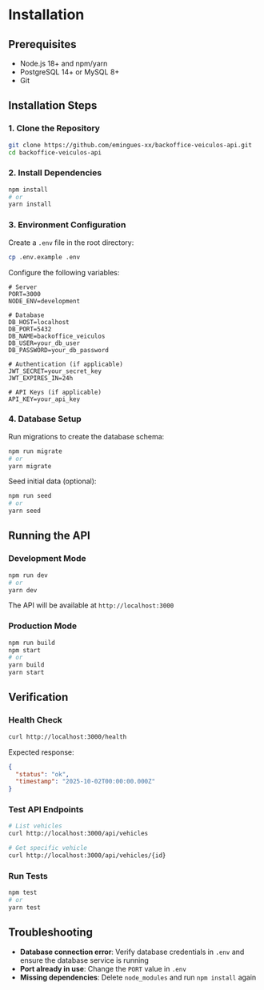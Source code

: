 # Installation

## Prerequisites

- Node.js 18+ and npm/yarn
- PostgreSQL 14+ or MySQL 8+
- Git

## Installation Steps

### 1. Clone the Repository

```bash
git clone https://github.com/emingues-xx/backoffice-veiculos-api.git
cd backoffice-veiculos-api
```

### 2. Install Dependencies

```bash
npm install
# or
yarn install
```

### 3. Environment Configuration

Create a `.env` file in the root directory:

```bash
cp .env.example .env
```

Configure the following variables:

```env
# Server
PORT=3000
NODE_ENV=development

# Database
DB_HOST=localhost
DB_PORT=5432
DB_NAME=backoffice_veiculos
DB_USER=your_db_user
DB_PASSWORD=your_db_password

# Authentication (if applicable)
JWT_SECRET=your_secret_key
JWT_EXPIRES_IN=24h

# API Keys (if applicable)
API_KEY=your_api_key
```

### 4. Database Setup

Run migrations to create the database schema:

```bash
npm run migrate
# or
yarn migrate
```

Seed initial data (optional):

```bash
npm run seed
# or
yarn seed
```

## Running the API

### Development Mode

```bash
npm run dev
# or
yarn dev
```

The API will be available at `http://localhost:3000`

### Production Mode

```bash
npm run build
npm start
# or
yarn build
yarn start
```

## Verification

### Health Check

```bash
curl http://localhost:3000/health
```

Expected response:
```json
{
  "status": "ok",
  "timestamp": "2025-10-02T00:00:00.000Z"
}
```

### Test API Endpoints

```bash
# List vehicles
curl http://localhost:3000/api/vehicles

# Get specific vehicle
curl http://localhost:3000/api/vehicles/{id}
```

### Run Tests

```bash
npm test
# or
yarn test
```

## Troubleshooting

- **Database connection error**: Verify database credentials in `.env` and ensure the database service is running
- **Port already in use**: Change the `PORT` value in `.env`
- **Missing dependencies**: Delete `node_modules` and run `npm install` again
